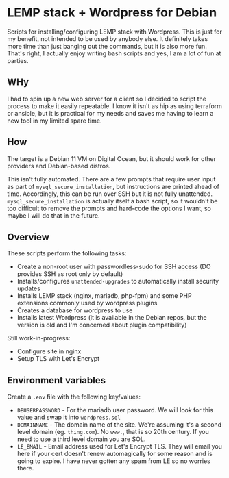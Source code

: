 # LEMP stack + Wordpress for Debian

Scripts for installing/configuring LEMP stack with Wordpress. This is just for my benefit, not intended to be used by anybody else. It definitely takes more time than just banging out the commands, but it is also more fun. That's right, I actually enjoy writing bash scripts and yes, I am a lot of fun at parties.

## WHy

I had to spin up a new web server for a client so I decided to script the process to make it easily repeatable. I know it isn't as hip as using terraform or ansible, but it is practical for my needs and saves me having to learn a new tool in my limited spare time.

## How

The target is a Debian 11 VM on Digital Ocean, but it should work for other providers and Debian-based distros.

This isn't fully automated. There are a few prompts that require user input as part of `mysql_secure_installation`, but instructions are printed ahead of time. Accordingly, this can be run over SSH but it is not fully unattended. `mysql_secure_installation` is actually itself a bash script, so it wouldn't be too difficult to remove the prompts and hard-code the options I want, so maybe I will do that in the future.

## Overview

These scripts perform the following tasks:

- Create a non-root user with passwordless-sudo for SSH access (DO provides SSH as root only by default)
- Installs/configures `unattended-upgrades` to automatically install security updates
- Installs LEMP stack (nginx, mariadb, php-fpm) and some PHP extensions commonly used by wordpress plugins
- Creates a database for wordpress to use
- Installs latest Wordpress (it is available in the Debian repos, but the version is old and I'm concerned about plugin compatibility)

Still work-in-progress:

- Configure site in nginx
- Setup TLS with Let's Encrypt

## Environment variables

Create a `.env` file with the following key/values:

- `DBUSERPASSWORD` - For the mariadb user password. We will look for this value and swap it into `wordpress.sql`
- `DOMAINNAME` - The domain name of the site. We're assuming it's a second level domain (eg. `thing.com`). No `www.`, that is so 20th century. If you need to use a third level domain you are SOL.
- `LE_EMAIL` - Email address used for Let's Encrypt TLS. They will email you here if your cert doesn't renew automagically for some reason and is going to expire. I have never gotten any spam from LE so no worries there.

